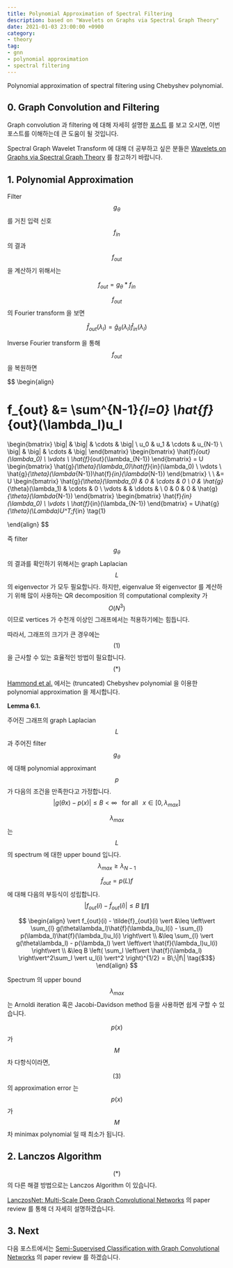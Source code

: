 ```yaml
---
title: Polynomial Approximation of Spectral Filtering
description: based on "Wavelets on Graphs via Spectral Graph Theory"
date: 2021-01-03 23:00:00 +0900
category:
- theory
tag:
- gnn
- polynomial approximation
- spectral filtering
---
```




Polynomial approximation of spectral filtering using Chebyshev polynomial.



## 0. Graph Convolution and Filtering

Graph convolution 과 filtering 에 대해 자세히 설명한 [포스트](https://harryjo97.github.io/theory/Graph-Convolution-and-Filtering/) 를 보고 오시면, 이번 포스트를 이해하는데 큰 도움이 될 것입니다.

Spectral Graph Wavelet Transform 에 대해 더 공부하고 싶은 분들은 [Wavelets on Graphs via Spectral Graph Theory](https://arxiv.org/pdf/0912.3848.pdf) 를 참고하기 바랍니다.



## 1. Polynomial Approximation



Filter $$g_{\theta}$$ 를 거친 입력 신호 $$f_{in}$$ 의 결과 $$f_{out}$$ 을 계산하기 위해서는




$$
f_{out} = g_{\theta} \ast f_{in}
$$

$$f_{out}$$ 의 Fourier transform 을 보면

$$
\hat{f}_{out}(\lambda_l) = \hat{g}_{\theta}(\lambda_l)\hat{f}_{in}(\lambda_l)
$$



Inverse Fourier transform 을 통해 $$f_{out}$$ 을 복원하면

$$
\begin{align}

f_{out} 
&= \sum^{N-1}_{l=0} \hat{f}_{out}(\lambda_l)u_l
= 
\begin{bmatrix}
\big| & \big| & \cdots & \big| \\
u_0 & u_1 & \cdots & u_{N-1} \\
\big| & \big| & \cdots & \big|
\end{bmatrix}
\begin{bmatrix}
\hat{f}_{out}(\lambda_0) \\
\vdots \\
\hat{f}_{out}(\lambda_{N-1})
\end{bmatrix} 
= U
\begin{bmatrix}
\hat{g}_{\theta}(\lambda_0)\hat{f}_{in}(\lambda_0) \\
\vdots \\
\hat{g}_{\theta}(\lambda_{N-1})\hat{f}_{in}(\lambda_{N-1})
\end{bmatrix} \\
\\
&= U
\begin{bmatrix}
\hat{g}_{\theta}(\lambda_0) & 0 & \cdots & 0 \\
0 & \hat{g}_{\theta}(\lambda_1) & \cdots & 0 \\
\vdots &  & \ddots & \\
0 & 0 & 0 & \hat{g}_{\theta}(\lambda_{N-1})
\end{bmatrix}
\begin{bmatrix}
\hat{f}_{in}(\lambda_0) \\
\vdots \\
\hat{f}_{in}(\lambda_{N-1})
\end{bmatrix}
= U\hat{g}_{\theta}(\Lambda)U^T\;f_{in} \tag{$1$}

\end{align}
$$



즉 filter $$g_{\theta}$$ 의 결과를 확인하기 위해서는  graph Laplacian $$L$$ 의 eigenvector 가 모두 필요합니다. 하지만, eigenvalue 와 eigenvector 를 계산하기 위해 많이 사용하는 QR decomposition 의 computational complexity 가 $$O(N^3)$$ 이므로 vertices 가 수천개 이상인 그래프에서는 적용하기에는 힘듭니다.

따라서, 그래프의 크기가 큰 경우에는 $$(1)$$ 을 근사할 수 있는 효율적인 방법이 필요합니다.  $$(\ast)$$



[Hammond et al.](https://arxiv.org/pdf/0912.3848.pdf) 에서는 (truncated) Chebyshev polynomial 을 이용한 polynomial approximation 을  제시합니다. 



__Lemma 6.1.__

주어진 그래프의 graph Laplacian $$L$$ 과 주어진 filter $$g_{\theta}$$ 에 대해
polynomial approximant $$p$$ 가 다음의 조건을 만족한다고 가정합니다.
$$
\left\vert g(\theta x) - p(x) \right\vert \leq B < \infty
\;\;\text{ for all }\;\; x\in [0,\lambda_{max}]
\tag{$2$}
$$

$$\lambda_{max}$$ 는 $$L$$ 의 spectrum 에 대한 upper bound 입니다. $$\lambda_{max} \geq \lambda_{N-1}$$ 

$$\tilde{f}_{out} = p(L)f$$ 에 대해 다음의 부등식이 성립합니다.
$$
\vert f_{out}(i)- \tilde{f}_{out}(i) \vert \leq B \; \|f\|
$$

$$
\begin{align}
\vert f_{out}(i) - \tilde{f}_{out}(i) \vert 
&\leq \left\vert \sum_{l} g(\theta\lambda_l)\hat{f}(\lambda_l)u_l(i) - \sum_{l} p(\lambda_l)\hat{f}(\lambda_l)u_l(i) \right\vert \\
&\leq \sum_{l} \vert g(\theta\lambda_l) - p(\lambda_l) \vert \left\vert \hat{f}(\lambda_l)u_l(i) \right\vert \\
&\leq B \left( \sum_l \left\vert \hat{f}(\lambda_l) \right\vert^2\sum_l \vert u_l(i) \vert^2 \right)^{1/2} 
= B\;\|f\| 
\tag{$3$}
\end{align}
$$


Spectrum 의 upper bound $$\lambda_{max}$$ 는 Arnoldi iteration 혹은 Jacobi-Davidson method 등을 사용하면 쉽게 구할 수 있습니다.



$$p(x)$$ 가 $$M$$ 차 다항식이라면,

$$(3)$$ 의 approximation error 는 $$p(x)$$ 가 $$M$$ 차 minimax polynomial 일 때 최소가 됩니다.



## 2. Lanczos Algorithm 

$$(\ast)$$ 의 다른 해결 방법으로는 Lanczos Algorithm 이 있습니다.  

[LanczosNet: Multi-Scale Deep Graph Convolutional Networks](https://arxiv.org/pdf/1901.01484.pdf) 의 paper review 를 통해 더 자세히 설명하겠습니다.




## 3. Next

다음 포스트에서는 [Semi-Supervised Classification with Graph Convolutional Networks](https://arxiv.org/pdf/1609.02907.pdf) 의 paper review 를 하겠습니다.